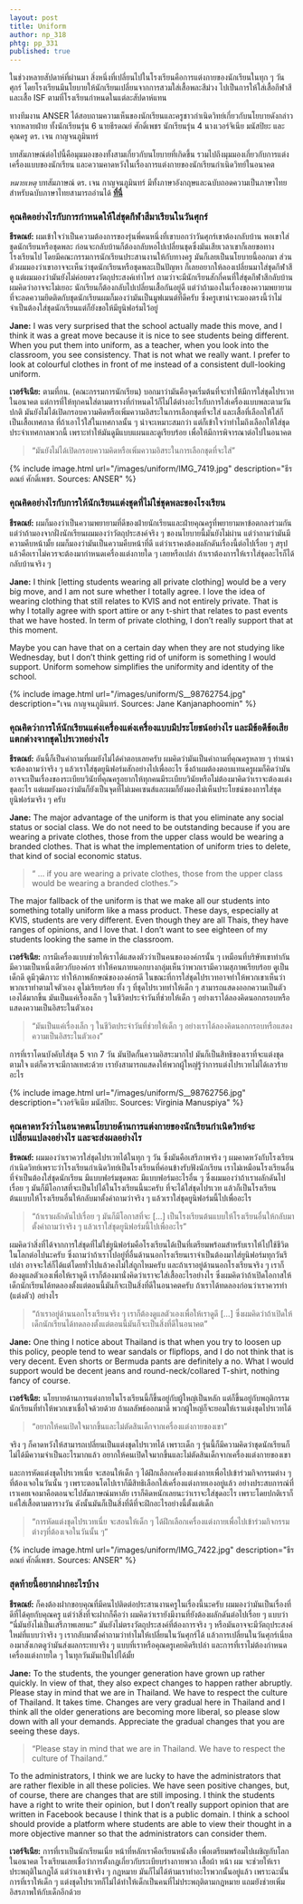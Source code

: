 ```yaml
---
layout: post
title: Uniform
author: np_318
phtg: pp_331
published: true
---
```


ในช่วงหลายสัปดาห์ที่ผ่านมา สิ่งหนึ่งที่เปลี่ยนไปในโรงเรียนคือการแต่งกายของนักเรียนในทุก ๆ วันศุกร์ โดยโรงเรียนมีนโยบายให้นักเรียนเปลี่ยนจากการสวมใส่เสื้อพละสีม่วง ไปเป็นการให้ใส่เสื้อกีฬาสีและเสื้อ ISF ตามที่โรงเรียนกำหนดในแต่ละสัปดาห์แทน 

ทางทีมงาน ANSER ได้สอบถามความเห็นของนักเรียนและครูชาวกำเนิดวิทย์เกี่ยวกับนโยบายดังกล่าวจากหลายฝ่าย ทั้งนักเรียนรุ่น 6 นายธีรดณย์ ศักดิ์เพชร นักเรียนรุ่น 4 นางเวอร์จิเนีย มนัสปิยะ และคุณครู ดร. เจน กาญจนภูมินทร์  

บทสัมภาษณ์ต่อไปนี้คือมุมมองของทั้งสามเกี่ยวกับนโยบายที่เกิดขึ้น รวมไปถึงมุมมองเกี่ยวกับการแต่งเครื่องแบบของนักเรียน และความคาดหวังในเรื่องการแต่งกายของนักเรียนกำเนิดวิทย์ในอนาคต 

_หมายเหตุ_ บทสัมภาษณ์ ดร. เจน กาญจนภูมินทร์ มีทั้งภาษาอังกฤษและฉบับถอดความเป็นภาษาไทย สำหรับฉบับภาษาไทยสามารถอ่านได้ <a href="https://otapp48.github.io/uniform/"><b>ที่นี่</b></a> 

### คุณคิดอย่างไรกับการกำหนดให้ใส่ชุดกีฬาสีมาเรียนในวันศุกร์

**ธีรดณย์:** ผมเข้าใจว่าเป็นความต้องการของรุ่นพี่คนหนึ่งที่เขาบอกว่าวันศุกร์เขาต้องกลับบ้าน พอเขาใส่ชุดนักเรียนหรือชุดพละ ก่อนจะกลับบ้านก็ต้องกลับหอไปเปลี่ยนชุดซึ่งมันเสียเวลาเขาก็เลยขอทางโรงเรียนไป โดยมีคณะกรรมการนักเรียนประสานงานให้กับทางครู มันก็เลยเป็นนโยบายนี้ออกมา 
ส่วนตัวผมมองว่าเขาอาจจะเห็นว่าชุดนักเรียนหรือชุดพละเป็นปัญหา ก็เลยอยากให้ลองเปลี่ยนมาใส่ชุดกีฬาสีดู แต่ผมมองว่ามันยังไม่ค่อยตรงวัตถุประสงค์เท่าไหร่ ถามว่าจะมีนักเรียนสักกี่คนที่ใส่ชุดกีฬาสีกลับบ้าน ผมคิดว่าอาจจะไม่เยอะ นักเรียนก็ต้องกลับไปเปลี่ยนเสื้อกันอยู่ดี แต่ว่าถ้ามองในเรื่องของความพยายามที่จะลดความยึดติดกับชุดนักเรียนผมก็มองว่ามันเป็นมูฟเมนต์ที่ดีครับ ซึ่งครูเขาน่าจะมองตรงนี้ว่าไม่จำเป็นต้องใส่ชุดนักเรียนแต่ก็ยังขอให้มียูนิฟอร์มไว้อยู่ 

**Jane:** I was very surprised that the school actually made this move, and I think it was a great move because it is nice to see students being different. When you put them into uniform, as a teacher, when you look into the classroom, you see consistency. That is not what we really want. I prefer to look at colourful clothes in front of me instead of a consistent dull-looking uniform. 

**เวอร์จิเนีย:** ตามที่กน. (คณะกรรมการนักเรียน) บอกมาว่ามันคือจุดเริ่มต้นที่จะทำให้มีการใส่ชุดไปรเวทในอนาคต แต่การที่ให้ทุกคนใส่ตามตารางที่กำหนดไว้ก็ไม่ได้ต่างอะไรกับการใส่เครื่องแบบพละตามวันปกติ มันยังไม่ได้เปิดกรอบความคิดหรือเพิ่มความอิสระในการเลือกชุดที่จะใส่ และเสื้อที่เลือกให้ใส่ก็เป็นเสื้อเทศกาล ที่ถ้าเอาไว้ใส่ในเทศกาลนั้น ๆ น่าจะเหมาะสมกว่า แต่ก็เข้าใจว่าทำไมถึงเลือกให้ใส่ชุดประจำเทศกาลพวกนี้ เพราะทำให้มันดูมีแบบแผนและดูเรียบร้อย เพื่อให้มีการพิจารณาต่อไปในอนาคต

> “มันยังไม่ได้เปิดกรอบความคิดหรือเพิ่มความอิสระในการเลือกชุดที่จะใส่”

{% include image.html url="/images/uniform/IMG_7419.jpg" description="ธีรดณย์ ศักดิ์เพชร. Sources: ANSER" %}

### คุณคิดอย่างไรกับการให้นักเรียนแต่งชุดที่ไม่ใช่ชุดพละของโรงเรียน

**ธีรดณย์:** ผมก็มองว่าเป็นความพยายามที่ดีของฝ่ายนักเรียนและฝ่ายคุณครูที่พยายามหาข้อตกลงร่วมกัน แต่ว่าถ้ามองจากฝั่งนักเรียนผมมองว่าวัตถุประสงค์จริง ๆ ของนโยบายนี้มันยังไม่ผ่าน แต่ว่าถามว่ามันมีความคืบหน้ามั้ย ผมก็มองว่ามันเป็นความคืบหน้าที่ดี แต่ว่าเราคงต้องผลักดันเรื่องนี้ต่อไปเรื่อย ๆ สรุปแล้วคือเราไม่ควรจะต้องมากำหนดเครื่องแต่งกายใด ๆ เลยหรือเปล่า ถ้าเราต้องการให้เราใส่ชุดอะไรก็ได้กลับบ้านจริง ๆ

**Jane:** I think &#91;letting students wearing all private clothing&#93; would be a very big move, and I am not sure whether I totally agree. I love the idea of wearing clothing that still relates to KVIS and not entirely private. That is why I totally agree with sport attire or any t-shirt that relates to past events that we have hosted. In term of private clothing, I don’t really support that at this moment.

Maybe you can have that on a certain day when they are not studying like Wednesday, but I don’t think getting rid of uniform is something I would support. Uniform somehow simplifies the uniformity and identity of the school.

{% include image.html url="/images/uniform/S__98762754.jpg" description="เจน กาญจนภูมินทร์. Sources: Jane Kanjanaphoomin" %}

### คุณคิดว่าการให้นักเรียนแต่งเครื่องแต่งเครื่องแบบมีประโยชน์อย่างไร และมีข้อดีข้อเสียแตกต่างจากชุดไปรเวทอย่างไร

**ธีรดณย์:** อันนี้ก็เป็นคำถามที่ผมยังไม่ได้คำตอบเลยครับ ผมคิดว่ามันเป็นคำถามที่คุณครูหลาย ๆ ท่านน่าจะต้องถามว่าจริง ๆ แล้วเราใส่ชุดยูนิฟอร์มสักอย่างไปเพื่ออะไร ซึ่งถ้าผมต้องตอบแทนครูผมก็คิดว่ามันอาจจะเป็นเรื่องของระเบียบวินัยที่คุณครูอยากให้ทุกคนมีระเบียบวินัยหรือไม่ต้องมาคิดว่าเราจะต้องแต่งชุดอะไร แต่ผมยังมองว่ามันก็ยังเป็นจุดที่ไม่เมคเซนส์และผมก็ยังมองไม่เห็นประโยชน์ของการใส่ชุดยูนิฟอร์มจริง ๆ ครับ 

**Jane:** The major advantage of the uniform is that you eliminate any social status or social class. We do not need to be outstanding because if you are wearing a private clothes, those from the upper class would be wearing a branded clothes. That is what the implementation of uniform tries to delete, that kind of social economic status. 

> “ … if you are wearing a private clothes, those from the upper class would be wearing a branded clothes.”> 

The major fallback of the uniform is that we make all our students into something totally uniform like a mass product. These days, especially at KVIS, students are very different. Even though they are all Thais, they have ranges of opinions, and I love that. I don’t want to see eighteen of my students looking the same in the classroom. 

**เวอร์จิเนีย:** การมีเครื่องแบบช่วยให้เราได้แสดงตัวว่าเป็นคนขององค์กรนั้น ๆ เหมือนที่บริษัทเขาทำกัน มีความเป็นหนึ่งเดียวกับองค์กร ทำให้คนภายนอกบางกลุ่มเห็นว่าพวกเรามีความสุภาพเรียบร้อย ดูเป็นเด็กดี ดูมีวุฒิภาวะ ทำให้ภาพลักษณ์ขององค์กรดี ในขณะที่การใส่ชุดไปรเวทอาจทำให้พวกเขาเห็นว่าพวกเราทำตามใจตัวเอง ดูไม่เรียบร้อย ทั้ง ๆ ที่ชุดไปรเวททำให้เด็ก ๆ สามารถแสดงออกความเป็นตัวเองได้มากขึ้น มันเป็นแค่เรื่องเล็ก ๆ ในชีวิตประจำวันที่ช่วยให้เด็ก ๆ อย่างเราได้ลองคิดนอกกรอบหรือแสดงความเป็นอิสระในตัวเอง

> “มันเป็นแค่เรื่องเล็ก ๆ ในชีวิตประจำวันที่ช่วยให้เด็ก ๆ อย่างเราได้ลองคิดนอกกรอบหรือแสดงความเป็นอิสระในตัวเอง”

การที่เราโดนบังคับใส่ชุด 5 จาก 7 วัน มันปิดกั้นความอิสระมากไป มันก็เป็นสิทธิของเราที่จะแต่งชุดตามใจ แต่ก็ควรจะมีกาลเทศะด้วย เรายังสามารถแสดงให้พวกผู้ใหญ่รู้ว่าการแต่งไปรเวทไม่ได้เลวร้ายอะไร

{% include image.html url="/images/uniform/S__98762756.jpg" description="เวอร์จิเนีย มนัสปิยะ. Sources: Virginia Manuspiya" %}

### คุณคาดหวังว่าในอนาคตนโยบายด้านการแต่งกายของนักเรียนกำเนิดวิทย์จะเปลี่ยนแปลงอย่างไร และจะส่งผลอย่างไร

**ธีรดณย์:** ผมมองว่าเราควรใส่ชุดไปรเวทได้ในทุก ๆ วัน ซึ่งมันคือเสรีภาพจริง ๆ ผมคาดหวังกับโรงเรียนกำเนิดวิทย์เพราะว่าโรงเรียนกำเนิดวิทย์เป็นโรงเรียนที่ค่อนข้างรับฟังนักเรียน เราไม่เหมือนโรงเรียนอื่นที่จำเป็นต้องใส่ชุดนักเรียน มีแบบฟอร์มชุดพละ มีแบบฟอร์มอะไรอื่น ๆ ซึ่งผมมองว่าถ้าเราผลักดันไปเรื่อย ๆ มันก็มีโอกาสที่จะเป็นไปได้ในโรงเรียนนี้นะครับ ที่จะได้ใส่ชุดไปรเวท แล้วก็เป็นโรงเรียนต้นแบบให้โรงเรียนอื่นให้กลับมาตั้งคำถามว่าจริง ๆ แล้วเราใส่ชุดยูนิฟอร์มนี้ไปเพื่ออะไร

> “ถ้าเราผลักดันไปเรื่อย ๆ มันก็มีโอกาสที่จะ […] เป็นโรงเรียนต้นแบบให้โรงเรียนอื่นให้กลับมาตั้งคำถามว่าจริง ๆ แล้วเราใส่ชุดยูนิฟอร์มนี้ไปเพื่ออะไร”

ผมคิดว่าสิ่งที่ได้จากการใส่ชุดที่ไม่ใช่ยูนิฟอร์มคือโรงเรียนได้เป็นที่เตรียมพร้อมสำหรับเราให้ไปใช้ชีวิตในโลกต่อไปนะครับ ซึ่งถามว่าถ้าเราไปอยู่ที่อื่นด้านนอกโรงเรียนเราจำเป็นต้องมาใส่ยูนิฟอร์มทุกวันรึเปล่า อาจจะใส่ก็ได้แต่โดยทั่วไปแล้วคงไม่ใส่ถูกไหมครับ และถ้าเราอยู่ด้านนอกโรงเรียนจริง ๆ เราก็ต้องดูแลตัวเองเพื่อให้เราดูดี เราก็ต้องมานั่งคิดว่าเราจะใส่เสื้ออะไรอย่างไร ซึ่งผมคิดว่าถ้าเปิดโอกาสให้เด็กนักเรียนได้ทดลองตั้งแต่ตอนนี้มันก็จะเป็นสิ่งที่ดีในอนาคตครับ ถ้าเราได้ทดลองก่อนว่าเราควรทำ (แต่งตัว) อย่างไร

> “ถ้าเราอยู่ด้านนอกโรงเรียนจริง ๆ เราก็ต้องดูแลตัวเองเพื่อให้เราดูดี […] ซึ่งผมคิดว่าถ้าเปิดให้เด็กนักเรียนได้ทดลองตั้งแต่ตอนนี้มันก็จะเป็นสิ่งที่ดีในอนาคต”

**Jane:** One thing I notice about Thailand is that when you try to loosen up this policy, people tend to wear sandals or flipflops, and I do not think that is very decent. Even shorts or Bermuda pants are definitely a no. What I would support would be decent jeans and round-neck/collared T-shirt, nothing fancy of course.

**เวอร์จิเนีย:** นโยบายด้านการแต่งกายในโรงเรียนนี้ก็ขึ้นอยู่กับผู้ใหญ่เป็นหลัก แต่ก็ขึ้นอยู่กับพฤติกรรมนักเรียนที่ทำให้พวกเขาเชื่อใจด้วยด้วย ถ้าผลลัพธ์ออกมาดี พวกผู้ใหญ่ก็จะยอมให้เราแต่งชุดไปรเวทได้ 

> “อยากให้คนเปิดใจมากขึ้นและไม่ตัดสินเด็กจากเครื่องแต่งกายของเขา”

จริง ๆ ก็คาดหวังให้สามารถเปลี่ยนเป็นแต่งชุดไปรเวทได้ เพราะเด็ก ๆ รุ่นนี้ก็มีความคิดว่าชุดนักเรียนก็ไม่ได้มีความจำเป็นอะไรมากแล้ว อยากให้คนเปิดใจมากขึ้นและไม่ตัดสินเด็กจากเครื่องแต่งกายของเขา 

และการหัดแต่งชุดไปรเวทเนี่ย จะสอนให้เด็ก ๆ ได้ฝึกเลือกเครื่องแต่งกายเพื่อไปเข้าร่วมกิจกรรมต่าง ๆ ที่ต้องเจอในวันนั้น ๆ เพราะตอนโตไปเราก็มีสิทธิเลือกใส่เครื่องแต่งกายเองอยู่แล้ว อย่างประสบการณ์ที่เราเคยเจอมาคือตอนจะไปสัมภาษณ์มหาลัย เราก็คิดหนักเลยนะว่าเราจะใส่ชุดอะไร
เพราะโดยปกติเราก็แค่ใส่เสื้อตามตารางวัน ดังนั้นมันก็เป็นสิ่งที่ดีที่จะฝึกอะไรอย่างนี้ตั้งแต่เด็ก

> “การหัดแต่งชุดไปรเวทเนี่ย จะสอนให้เด็ก ๆ ได้ฝึกเลือกเครื่องแต่งกายเพื่อไปเข้าร่วมกิจกรรมต่างๆที่ต้องเจอในวันนั้น ๆ”

{% include image.html url="/images/uniform/IMG_7422.jpg" description="ธีรดณย์ ศักดิ์เพชร. Sources: ANSER" %}

### สุดท้ายนี้อยากฝากอะไรบ้าง

**ธีรดณย์:** ก็คงต้องฝากขอบคุณที่มีคนไปติดต่อประสานงานครูในเรื่องนี้นะครับ ผมมองว่ามันเป็นเรื่องที่ดีที่ได้คุยกับคุณครู แต่ว่าสิ่งที่จะฝากก็คือว่า ผมคิดว่าเรายังมีงานที่ยังต้องผลักดันต่อไปเรื่อย ๆ แบบว่า “นี่มันยังไม่เป็นเสรีภาพเลยนะ” มันยังไม่ตรงวัตถุประสงค์ที่ต้องการจริง ๆ หรือมันอาจจะมีวัตถุประสงค์ใหม่ที่แบบว่าจริง ๆ เรากลับมาตั้งคำถามว่าทำไมให้เปลี่ยนในวันศุกร์ได้ แล้วการเปลี่ยนในวันศุกร์เนี่ยลองมาสังเกตดูว่ามันส่งผลกระทบจริง ๆ แบบที่เราหรือคุณครูเคยคิดรึเปล่า และการที่เราไม่ต้องกำหนดเครื่องแต่งกายใด ๆ ในทุกวันมันเป็นไปได้มั้ย

**Jane:** To the students, the younger generation have grown up rather quickly. In view of that, they also expect changes to happen rather abruptly. Please stay in mind that we are in Thailand. We have to respect the culture of Thailand. It takes time. Changes are very gradual here in Thailand and I think all the older generations are becoming more liberal, so please slow down with all your demands. Appreciate the gradual changes that you are seeing these days. 

> “Please stay in mind that we are in Thailand. We have to respect the culture of Thailand.”

To the administrators, I think we are lucky to have the administrators that are rather flexible in all these policies. We have seen positive changes, but, of course, there are changes that are still imposing. I think the students have a right to write their opinion, but I don’t really support opinion that are written in Facebook because I think that is a public domain. I think a school should provide a platform where students are able to view their thought in a more objective manner so that the administrators can consider them. 

**เวอร์จิเนีย:** การที่เราเป็นนักเรียนเนี่ย หน้าที่หลักเราคือเรียนหนังสือ เพื่อเตรียมพร้อมไปเผชิญกับโลกในอนาคต โรงเรียนเลยเชื่อว่าการตั้งกฎเกี่ยวกับระเบียบร่างกายพวก เสื้อผ้า หน้า ผม จะช่วยให้เราประพฤติในกฎได้ แต่ว่าเอาเข้าจริง ๆ กฎหมาย มันก็ไม่ได้ห้ามเราทำอะไรพวกนั้นอยู่แล้ว เพราะฉะนั้นการที่เราให้เด็ก ๆ แต่งชุดไปรเวทก็ไม่ได้ทำให้เด็กเป็นคนที่ไม่ประพฤติตามกฎหมาย แถมยังช่วยเพิ่มอิสรภาพให้กับเด็กอีกด้วย 



